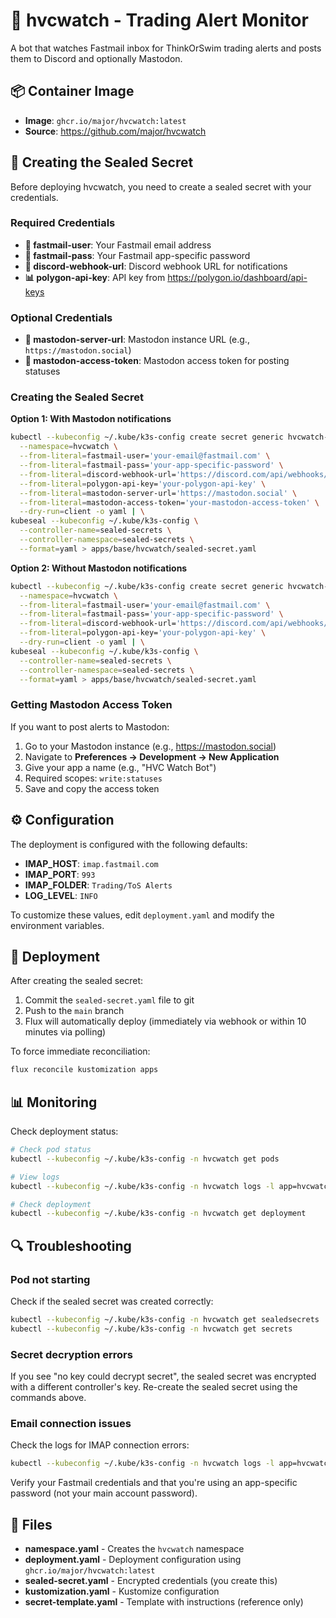 # 📧 hvcwatch - Trading Alert Monitor

A bot that watches Fastmail inbox for ThinkOrSwim trading alerts and posts them to Discord and optionally Mastodon.

## 📦 Container Image

- **Image**: `ghcr.io/major/hvcwatch:latest`
- **Source**: https://github.com/major/hvcwatch

## 🔐 Creating the Sealed Secret

Before deploying hvcwatch, you need to create a sealed secret with your credentials.

### Required Credentials

- **📧 fastmail-user**: Your Fastmail email address
- **🔑 fastmail-pass**: Your Fastmail app-specific password
- **🔔 discord-webhook-url**: Discord webhook URL for notifications
- **📊 polygon-api-key**: API key from https://polygon.io/dashboard/api-keys

### Optional Credentials

- **🐘 mastodon-server-url**: Mastodon instance URL (e.g., `https://mastodon.social`)
- **🔑 mastodon-access-token**: Mastodon access token for posting statuses

### Creating the Sealed Secret

**Option 1: With Mastodon notifications**

```bash
kubectl --kubeconfig ~/.kube/k3s-config create secret generic hvcwatch-secrets \
  --namespace=hvcwatch \
  --from-literal=fastmail-user='your-email@fastmail.com' \
  --from-literal=fastmail-pass='your-app-specific-password' \
  --from-literal=discord-webhook-url='https://discord.com/api/webhooks/YOUR_WEBHOOK_ID/YOUR_WEBHOOK_TOKEN' \
  --from-literal=polygon-api-key='your-polygon-api-key' \
  --from-literal=mastodon-server-url='https://mastodon.social' \
  --from-literal=mastodon-access-token='your-mastodon-access-token' \
  --dry-run=client -o yaml | \
kubeseal --kubeconfig ~/.kube/k3s-config \
  --controller-name=sealed-secrets \
  --controller-namespace=sealed-secrets \
  --format=yaml > apps/base/hvcwatch/sealed-secret.yaml
```

**Option 2: Without Mastodon notifications**

```bash
kubectl --kubeconfig ~/.kube/k3s-config create secret generic hvcwatch-secrets \
  --namespace=hvcwatch \
  --from-literal=fastmail-user='your-email@fastmail.com' \
  --from-literal=fastmail-pass='your-app-specific-password' \
  --from-literal=discord-webhook-url='https://discord.com/api/webhooks/YOUR_WEBHOOK_ID/YOUR_WEBHOOK_TOKEN' \
  --from-literal=polygon-api-key='your-polygon-api-key' \
  --dry-run=client -o yaml | \
kubeseal --kubeconfig ~/.kube/k3s-config \
  --controller-name=sealed-secrets \
  --controller-namespace=sealed-secrets \
  --format=yaml > apps/base/hvcwatch/sealed-secret.yaml
```

### Getting Mastodon Access Token

If you want to post alerts to Mastodon:

1. Go to your Mastodon instance (e.g., https://mastodon.social)
2. Navigate to **Preferences → Development → New Application**
3. Give your app a name (e.g., "HVC Watch Bot")
4. Required scopes: `write:statuses`
5. Save and copy the access token

## ⚙️ Configuration

The deployment is configured with the following defaults:

- **IMAP_HOST**: `imap.fastmail.com`
- **IMAP_PORT**: `993`
- **IMAP_FOLDER**: `Trading/ToS Alerts`
- **LOG_LEVEL**: `INFO`

To customize these values, edit `deployment.yaml` and modify the environment variables.

## 🚀 Deployment

After creating the sealed secret:

1. Commit the `sealed-secret.yaml` file to git
2. Push to the `main` branch
3. Flux will automatically deploy (immediately via webhook or within 10 minutes via polling)

To force immediate reconciliation:

```bash
flux reconcile kustomization apps
```

## 📊 Monitoring

Check deployment status:

```bash
# Check pod status
kubectl --kubeconfig ~/.kube/k3s-config -n hvcwatch get pods

# View logs
kubectl --kubeconfig ~/.kube/k3s-config -n hvcwatch logs -l app=hvcwatch -f

# Check deployment
kubectl --kubeconfig ~/.kube/k3s-config -n hvcwatch get deployment
```

## 🔍 Troubleshooting

### Pod not starting

Check if the sealed secret was created correctly:

```bash
kubectl --kubeconfig ~/.kube/k3s-config -n hvcwatch get sealedsecrets
kubectl --kubeconfig ~/.kube/k3s-config -n hvcwatch get secrets
```

### Secret decryption errors

If you see "no key could decrypt secret", the sealed secret was encrypted with a different controller's key. Re-create the sealed secret using the commands above.

### Email connection issues

Check the logs for IMAP connection errors:

```bash
kubectl --kubeconfig ~/.kube/k3s-config -n hvcwatch logs -l app=hvcwatch --tail=100
```

Verify your Fastmail credentials and that you're using an app-specific password (not your main account password).

## 📁 Files

- **namespace.yaml** - Creates the `hvcwatch` namespace
- **deployment.yaml** - Deployment configuration using `ghcr.io/major/hvcwatch:latest`
- **sealed-secret.yaml** - Encrypted credentials (you create this)
- **kustomization.yaml** - Kustomize configuration
- **secret-template.yaml** - Template with instructions (reference only)
